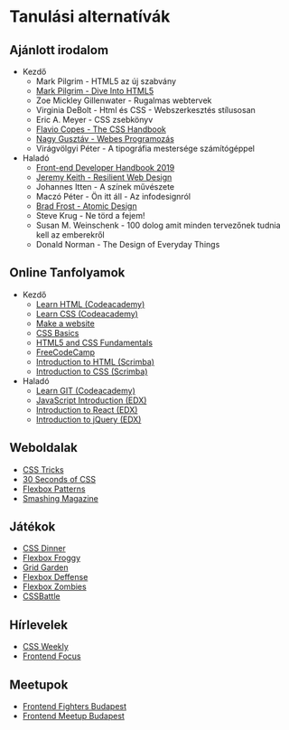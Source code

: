 # Tanulási alternatívák

## Ajánlott irodalom

* Kezdő
  * Mark Pilgrim - HTML5 az új szabvány
  * [Mark Pilgrim - Dive Into HTML5](http://diveintohtml5.info/)
  * Zoe Mickley Gillenwater - Rugalmas webtervek
  * Virginia DeBolt - Html és CSS - Webszerkesztés stílusosan
  * Eric A. Meyer - CSS zsebkönyv
  * [Flavio Copes - The CSS Handbook](https://pages.convertkit.com/96341da1b1/f37b562c91)
  * [Nagy Gusztáv - Webes Programozás](http://nagygusztav.hu/sites/default/files/csatol/web_programozas_-_szines.pdf)
  * Virágvölgyi Péter - A tipográfia mestersége számítógéppel
* Haladó
  * [Front-end Developer Handbook 2019](https://frontendmasters.com/books/front-end-handbook/2019/)
  * [Jeremy Keith - Resilient Web Design](https://resilientwebdesign.com/)
  * Johannes Itten - A színek művészete
  * Maczó Péter - Ön itt áll - Az infodesignról
  * [Brad Frost - Atomic Design](http://atomicdesign.bradfrost.com/table-of-contents/)
  * Steve Krug - Ne törd a fejem!
  * Susan M. Weinschenk - 100 dolog amit minden tervezőnek tudnia kell az emberekről
  * Donald Norman - The Design of Everyday Things

## Online Tanfolyamok

* Kezdő
  * [Learn HTML \(Codeacademy\)](https://www.codecademy.com/learn/learn-html)
  * [Learn CSS \(Codeacademy\)](https://www.codecademy.com/learn/learn-css)
  * [Make a website](https://www.codecademy.com/learn/make-a-website)
  * [CSS Basics](https://www.edx.org/course/css-basics-w3cx-css-0x-0)
  * [HTML5 and CSS Fundamentals](https://www.edx.org/course/html5-css-fundamentals-w3cx-html5-0x)
  * [FreeCodeCamp](https://www.freecodecamp.org/)
  * [Introduction to HTML \(Scrimba\)](https://scrimba.com/g/ghtml)
  * [Introduction to CSS \(Scrimba\)](https://scrimba.com/g/gintrotocss)
* Haladó
  * [Learn GIT \(Codeacademy\)](https://www.codecademy.com/learn/learn-git)
  * [JavaScript Introduction \(EDX\)](https://www.edx.org/course/javascript-introduction-2)
  * [Introduction to React \(EDX\)](https://www.edx.org/course/introduction-to-reactjs-3)
  * [Introduction to jQuery \(EDX\)](https://www.edx.org/course/introduction-to-jquery-3)

## Weboldalak

* [CSS Tricks](https://css-tricks.com/)
* [30 Seconds of CSS](https://30-seconds.github.io/30-seconds-of-css/)
* [Flexbox Patterns](https://www.flexboxpatterns.com/)
* [Smashing Magazine](https://www.smashingmagazine.com/)

## Játékok

* [CSS Dinner](https://flukeout.github.io/)
* [Flexbox Froggy](http://flexboxfroggy.com/)
* [Grid Garden](http://cssgridgarden.com/)
* [Flexbox Deffense](http://www.flexboxdefense.com/)
* [Flexbox Zombies](https://flexboxzombies.com/p/flexbox-zombies)
* [CSSBattle](https://cssbattle.dev/)

## Hírlevelek

* [CSS Weekly](http://css-weekly.com/archives/)
* [Frontend Focus](https://frontendfoc.us/)

## Meetupok

* [Frontend Fighters Budapest](https://www.meetup.com/Frontend-Fighters-Budapest/)
* [Frontend Meetup Budapest](https://www.meetup.com/Frontend-Meetup-Budapest/)

